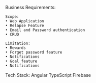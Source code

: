 Business Requirements:

	Scope:
    • Web Application
    • Relapse Feature
    • Email and Password authentication
    • CRUD
	
	Limitation:	
    • Rewards
    • Forget password feature
    • Notifications
    • Goal feature
    • Notifications
      
Tech Stack: Angular TypeScript Firebase